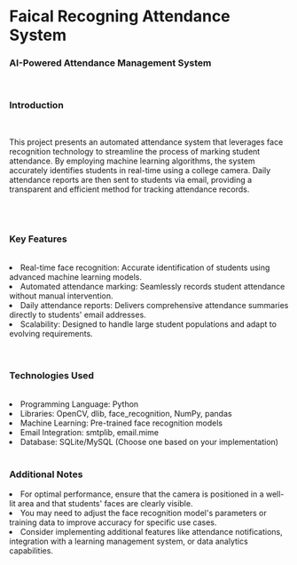 # Faical Recogning Attendance System 
<h3>AI-Powered Attendance Management System</h3><br>
<h3>Introduction</h3>

<br>
<p>This project presents an automated attendance system that leverages face recognition technology to streamline the process of marking student attendance. By employing machine learning algorithms, the system accurately identifies students in real-time using a college camera. Daily attendance reports are then sent to students via email, providing a transparent and efficient method for tracking attendance records.</p>
<br><br>
<h3>Key Features</h3><br>
<li>Real-time face recognition: Accurate identification of students using advanced machine learning models.</li>
<li>Automated attendance marking: Seamlessly records student attendance without manual intervention.</li>
<li>Daily attendance reports: Delivers comprehensive attendance summaries directly to students' email addresses.</li>
<li>Scalability: Designed to handle large student populations and adapt to evolving requirements.</li>
<br><br>
<h3>Technologies Used</h3><br>
<li>Programming Language: Python</li>
<li>Libraries: OpenCV, dlib, face_recognition, NumPy, pandas</li>
<li>Machine Learning: Pre-trained face recognition models</li>
<li>Email Integration: smtplib, email.mime</li>
<li>Database: SQLite/MySQL (Choose one based on your implementation)</li>
<br>
<h3>Additional Notes</h3>
<li>For optimal performance, ensure that the camera is positioned in a well-lit area and that students' faces are clearly visible.</li>
<li>You may need to adjust the face recognition model's parameters or training data to improve accuracy for specific use cases.</li>
<li>Consider implementing additional features like attendance notifications, integration with a learning management system, or data analytics capabilities.</li>
